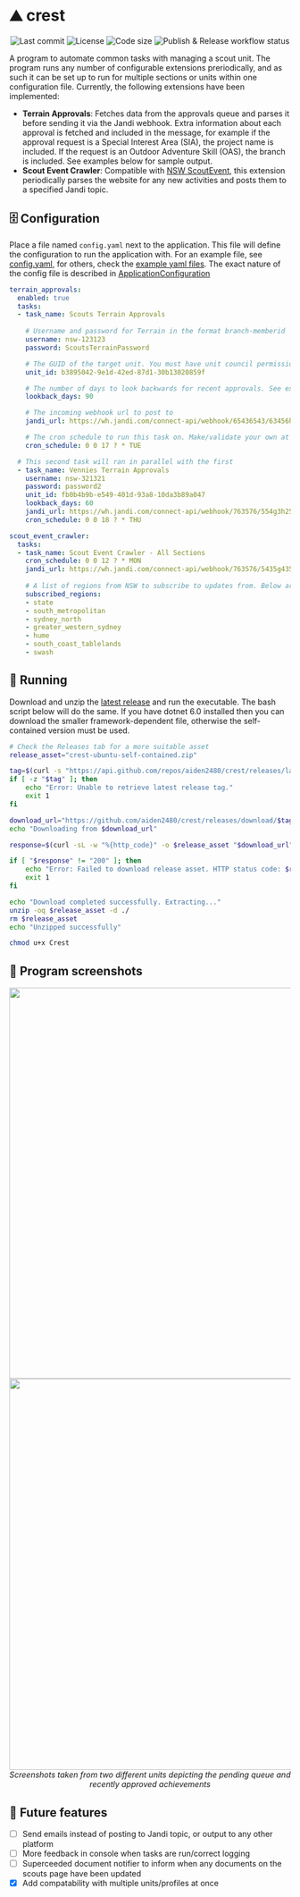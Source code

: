 
# :mountain: crest
<div align="center">
    <img src="https://img.shields.io/github/last-commit/aiden2480/crest?color=yellow" alt="Last commit" />
    <img src="https://img.shields.io/github/license/aiden2480/crest" alt="License" />
    <img src="https://img.shields.io/github/languages/code-size/aiden2480/crest" alt="Code size" />
    <img src="https://github.com/aiden2480/crest/actions/workflows/dotnet-ci.yml/badge.svg" alt="Publish & Release workflow status" />
</div>

A program to automate common tasks with managing a scout unit. The program runs any number of configurable extensions preriodically, and as such it can be set up to run for multiple sections or units within one configuration file. Currently, the following extensions have been implemented:

- **Terrain Approvals**: Fetches data from the approvals queue and parses it before sending it via the Jandi webhook. Extra information about each approval is fetched and included in the message, for example if the approval request is a Special Interest Area (SIA), the project name is included. If the request is an Outdoor Adventure Skill (OAS), the branch is included. See examples below for sample output.
- **Scout Event Crawler**: Compatible with [NSW ScoutEvent](https://events.nsw.scouts.com.au), this extension periodically parses the website for any new activities and posts them to a specified Jandi topic.
 
## :file_cabinet: Configuration
Place a file named `config.yaml` next to the application. This file will define the configuration to run the application with. For an example file, see [config.yaml](Crest/config.yaml), for others, check the [example yaml files](Crest.Test/TestFiles). The exact nature of the config file is described in [ApplicationConfiguration](Crest/Integration/ApplicationConfiguration.cs)

```yaml
terrain_approvals:
  enabled: true
  tasks:
  - task_name: Scouts Terrain Approvals
    
    # Username and password for Terrain in the format branch-memberid
    username: nsw-123123
    password: ScoutsTerrainPassword

    # The GUID of the target unit. You must have unit council permissions for said unit. This can be found from opening network requests on Terrain
    unit_id: b3895042-9e1d-42ed-87d1-30b13020859f

    # The number of days to look backwards for recent approvals. See examples below
    lookback_days: 90

    # The incoming webhook url to post to
    jandi_url: https://wh.jandi.com/connect-api/webhook/65436543/63456h634564h6534

    # The cron schedule to run this task on. Make/validate your own at http://cronmaker.com/
    cron_schedule: 0 0 17 ? * TUE

  # This second task will ran in parallel with the first
  - task_name: Vennies Terrain Approvals
    username: nsw-321321
    password: password2
    unit_id: fb0b4b9b-e549-401d-93a8-10da3b89a047
    lookback_days: 60
    jandi_url: https://wh.jandi.com/connect-api/webhook/763576/554g3h25g3425342522
    cron_schedule: 0 0 18 ? * THU

scout_event_crawler:
  tasks:
  - task_name: Scout Event Crawler - All Sections
    cron_schedule: 0 0 12 ? * MON
    jandi_url: https://wh.jandi.com/connect-api/webhook/763576/5435g4354353454j353
    
    # A list of regions from NSW to subscribe to updates from. Below are all possible values
    subscribed_regions:
    - state
    - south_metropolitan
    - sydney_north
    - greater_western_sydney
    - hume
    - south_coast_tablelands
    - swash
```

## :runner: Running
Download and unzip the [latest release](https://github.com/aiden2480/crest/releases/latest) and run the executable. The bash script below will do the same. If you have dotnet 6.0 installed then you can download the smaller framework-dependent file, otherwise the self-contained version must be used. 

```bash
# Check the Releases tab for a more suitable asset
release_asset="crest-ubuntu-self-contained.zip"

tag=$(curl -s "https://api.github.com/repos/aiden2480/crest/releases/latest" | grep -o '"tag_name": ".*"' | cut -d'"' -f4)
if [ -z "$tag" ]; then
    echo "Error: Unable to retrieve latest release tag."
    exit 1
fi

download_url="https://github.com/aiden2480/crest/releases/download/$tag/$release_asset"
echo "Downloading from $download_url"

response=$(curl -sL -w "%{http_code}" -o $release_asset "$download_url")

if [ "$response" != "200" ]; then
    echo "Error: Failed to download release asset. HTTP status code: $response"
    exit 1
fi

echo "Download completed successfully. Extracting..."
unzip -oq $release_asset -d ./
rm $release_asset
echo "Unzipped successfully"

chmod u+x Crest
```

## :camera_flash: Program screenshots
<div align="center">
    <img height="700px" src="https://user-images.githubusercontent.com/19619206/182129371-f943fecb-f86d-4903-a065-c66a6f5b3eda.png" />
    <img height="700px" src="https://user-images.githubusercontent.com/19619206/182129485-9ebe85fc-cb13-4847-85f9-455eae6aed9d.png" />
    <br /><i>Screenshots taken from two different units depicting the pending queue and recently approved achievements</i>
</div>

## :memo: Future features
- [ ] Send emails instead of posting to Jandi topic, or output to any other platform
- [ ] More feedback in console when tasks are run/correct logging
- [ ] Superceeded document notifier to inform when any documents on the scouts page have been updated
- [x] Add compatability with multiple units/profiles at once
